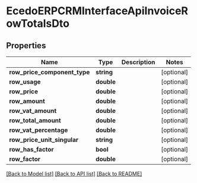 # EcedoERPCRMInterfaceApiInvoiceRowTotalsDto

## Properties
Name | Type | Description | Notes
------------ | ------------- | ------------- | -------------
**row_price_component_type** | **string** |  | [optional] 
**row_usage** | **double** |  | [optional] 
**row_price** | **double** |  | [optional] 
**row_amount** | **double** |  | [optional] 
**row_vat_amount** | **double** |  | [optional] 
**row_total_amount** | **double** |  | [optional] 
**row_vat_percentage** | **double** |  | [optional] 
**row_price_unit_singular** | **string** |  | [optional] 
**row_has_factor** | **bool** |  | [optional] 
**row_factor** | **double** |  | [optional] 

[[Back to Model list]](../README.md#documentation-for-models) [[Back to API list]](../README.md#documentation-for-api-endpoints) [[Back to README]](../README.md)


